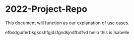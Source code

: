 # 2022-Project-Repo
This document will function as our explanation of use cases.

efbsdguiferbkgkdshfgjdsfgndkjndfbdfvd
hello this is Isabelle



